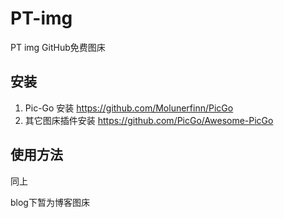 # PT-img
PT img  GitHub免费图床

## 安装
1. Pic-Go 安装 https://github.com/Molunerfinn/PicGo
2. 其它图床插件安装 https://github.com/PicGo/Awesome-PicGo
## 使用方法
同上

blog下暂为博客图床
